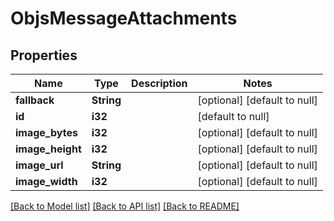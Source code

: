 # ObjsMessageAttachments

## Properties
Name | Type | Description | Notes
------------ | ------------- | ------------- | -------------
**fallback** | **String** |  | [optional] [default to null]
**id** | **i32** |  | [default to null]
**image_bytes** | **i32** |  | [optional] [default to null]
**image_height** | **i32** |  | [optional] [default to null]
**image_url** | **String** |  | [optional] [default to null]
**image_width** | **i32** |  | [optional] [default to null]

[[Back to Model list]](../README.md#documentation-for-models) [[Back to API list]](../README.md#documentation-for-api-endpoints) [[Back to README]](../README.md)


